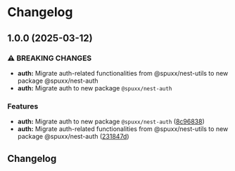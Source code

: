 # Changelog

## 1.0.0 (2025-03-12)


### ⚠ BREAKING CHANGES

* **auth:** Migrate auth-related functionalities from @spuxx/nest-utils to new package @spuxx/nest-auth
* **auth:** Migrate auth to new package `@spuxx/nest-auth`

### Features

* **auth:** Migrate auth to new package `@spuxx/nest-auth` ([8c96838](https://github.com/spuxx-dev/jslibs/commit/8c9683875eb5b11768758c7cd8bebec8cae8f4d0))
* **auth:** Migrate auth-related functionalities from @spuxx/nest-utils to new package @spuxx/nest-auth ([231847d](https://github.com/spuxx-dev/jslibs/commit/231847d92729177d447e47dfff71fa7eb622cbd8))

## Changelog
